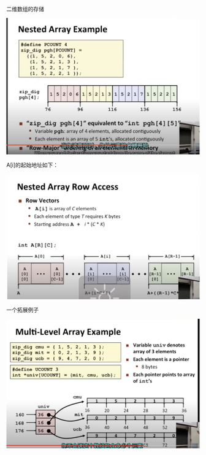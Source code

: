 二维数组的存储

![image-20230413225655664](image/image-20230413225655664.png)



A[i]的起始地址如下：

![image-20230413225640221](image/image-20230413225640221.png)



一个拓展例子

![image-20230413225549669](image/image-20230413225549669.png)


